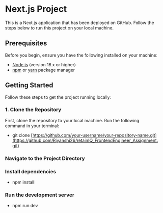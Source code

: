 # Next.js Project

This is a Next.js application that has been deployed on GitHub. Follow the steps below to run this project on your local machine.

## Prerequisites

Before you begin, ensure you have the following installed on your machine:

- [Node.js](https://nodejs.org/) (version 18.x or higher)
- [npm](https://www.npmjs.com/) or [yarn](https://yarnpkg.com/) package manager

## Getting Started

Follow these steps to get the project running locally:

### 1. Clone the Repository
First, clone the repository to your local machine. Run the following command in your terminal:
- git clone [https://github.com/your-username/your-repository-name.git](https://github.com/Riyanshi26/retainIQ_FrontendEngineer_Assignment.git)

### Navigate to the Project Directory
### Install dependencies
- npm install

### Run the development server
- npm run dev
